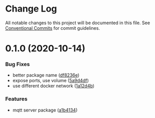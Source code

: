 # Change Log

All notable changes to this project will be documented in this file.
See [Conventional Commits](https://conventionalcommits.org) for commit guidelines.

# 0.1.0 (2020-10-14)


### Bug Fixes

* better package name ([df8236e](https://github.com/mariusz-kabala/homeAutomation/commit/df8236ef53ebcb3c4f1aa1b6b41d6e51f3ea812d))
* expose ports, use volume ([5a9d4df](https://github.com/mariusz-kabala/homeAutomation/commit/5a9d4dfd75bc3dc6ee1e23b8700532455269934d))
* use different docker network ([1a12d4b](https://github.com/mariusz-kabala/homeAutomation/commit/1a12d4b042117a956ea139ae2e4cc873b8a7c44e))


### Features

* mqtt server package ([a1b4134](https://github.com/mariusz-kabala/homeAutomation/commit/a1b413452361f1a7c7ab6ddada2a225f7b2aba1f))
